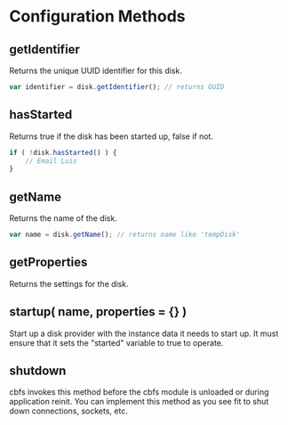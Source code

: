 # Configuration Methods

## getIdentifier

Returns the unique UUID identifier for this disk.

```javascript
var identifier = disk.getIdentifier(); // returns GUID
```

## hasStarted

Returns true if the disk has been started up, false if not.

```javascript
if ( !disk.hasStarted() ) {
    // Email Luis
}
```

## getName

Returns the name of the disk.

```javascript
var name = disk.getName(); // returns name like 'tempDisk'
```

## getProperties

Returns the settings for the disk.

## startup( name, properties = {} )

Start up a disk provider with the instance data it needs to start up. It must ensure that it sets the "started" variable to true to operate.

## shutdown

cbfs invokes this method before the cbfs module is unloaded or during application reinit. You can implement this method as you see fit to shut down connections, sockets, etc.

